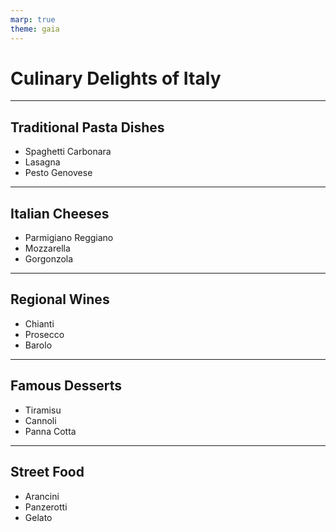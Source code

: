 ```yaml
---
marp: true
theme: gaia
---
```


# Culinary Delights of Italy

---

## Traditional Pasta Dishes
- Spaghetti Carbonara
- Lasagna
- Pesto Genovese

---

## Italian Cheeses
- Parmigiano Reggiano
- Mozzarella
- Gorgonzola

---

## Regional Wines
- Chianti
- Prosecco
- Barolo

---

## Famous Desserts
- Tiramisu
- Cannoli
- Panna Cotta

---

## Street Food
- Arancini
- Panzerotti
- Gelato
